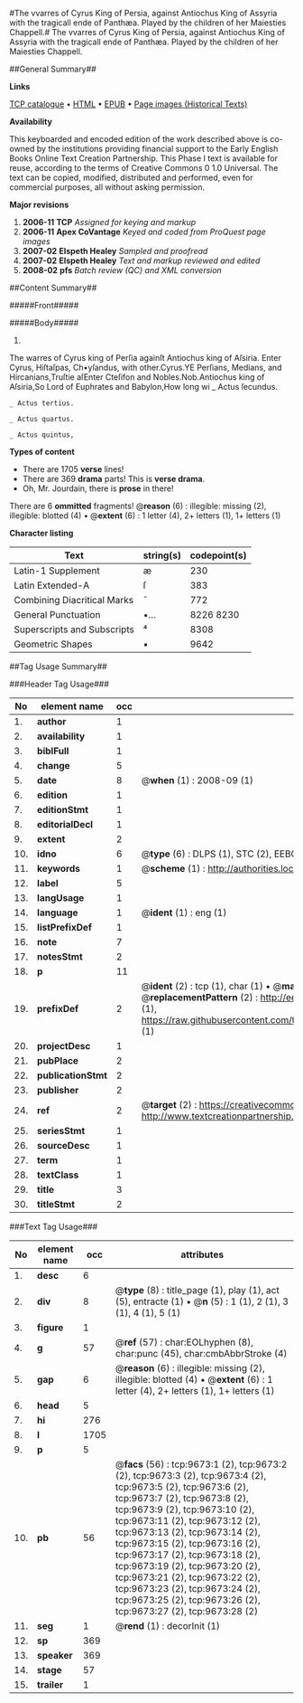 #The vvarres of Cyrus King of Persia, against Antiochus King of Assyria with the tragicall ende of Panthæa. Played by the children of her Maiesties Chappell.#
The vvarres of Cyrus King of Persia, against Antiochus King of Assyria with the tragicall ende of Panthæa. Played by the children of her Maiesties Chappell.

##General Summary##

**Links**

[TCP catalogue](http://www.ota.ox.ac.uk/tcp/)  • 
[HTML](http://tei.it.ox.ac.uk/tcp/Texts-HTML/free/A19/A19738.html)  • 
[EPUB](http://tei.it.ox.ac.uk/tcp/Texts-EPUB/free/A19/A19738.epub) • 
[Page images (Historical Texts)](https://data.historicaltexts.jisc.ac.uk/view?pubId=eebo-99844827e&pageId=eebo-99844827e-9673-1)

**Availability**

This keyboarded and encoded edition of the
	       work described above is co-owned by the institutions
	       providing financial support to the Early English Books
	       Online Text Creation Partnership. This Phase I text is
	       available for reuse, according to the terms of Creative
	       Commons 0 1.0 Universal. The text can be copied,
	       modified, distributed and performed, even for
	       commercial purposes, all without asking permission.

**Major revisions**

1. __2006-11__ __TCP__ *Assigned for keying and markup*
1. __2006-11__ __Apex CoVantage__ *Keyed and coded from ProQuest page images*
1. __2007-02__ __Elspeth Healey__ *Sampled and proofread*
1. __2007-02__ __Elspeth Healey__ *Text and markup reviewed and edited*
1. __2008-02__ __pfs__ *Batch review (QC) and XML conversion*

##Content Summary##

#####Front#####

#####Body#####

1. 
The warres of Cyrus king of Perſia againſt Antiochus king of Aſsiria.
Enter Cyrus, Hiſtaſpas, Ch•yſandus, with other.Cyrus.YE Perſians, Medians, and Hircanians,Truſtie aſEnter Cteſifon and Nobles.Nob.Antiochus king of Aſsiria,So Lord of Euphrates and Babylon,How long wi
    _ Actus ſecundus.

    _ Actus tertius.

    _ Actus quartus.

    _ Actus quintus,

**Types of content**

  * There are 1705 **verse** lines!
  * There are 369 **drama** parts! This is **verse drama**.
  * Oh, Mr. Jourdain, there is **prose** in there!

There are 6 **ommitted** fragments! 
 @__reason__ (6) : illegible: missing (2), illegible: blotted (4)  •  @__extent__ (6) : 1 letter (4), 2+ letters (1), 1+ letters (1)

**Character listing**


|Text|string(s)|codepoint(s)|
|---|---|---|
|Latin-1 Supplement|æ|230|
|Latin Extended-A|ſ|383|
|Combining             Diacritical Marks|̄|772|
|General Punctuation|•…|8226 8230|
|Superscripts             and Subscripts|⁴|8308|
|Geometric Shapes|▪|9642|

##Tag Usage Summary##

###Header Tag Usage###

|No|element name|occ|attributes|
|---|---|---|---|
|1.|__author__|1||
|2.|__availability__|1||
|3.|__biblFull__|1||
|4.|__change__|5||
|5.|__date__|8| @__when__ (1) : 2008-09 (1)|
|6.|__edition__|1||
|7.|__editionStmt__|1||
|8.|__editorialDecl__|1||
|9.|__extent__|2||
|10.|__idno__|6| @__type__ (6) : DLPS (1), STC (2), EEBO-CITATION (1), PROQUEST (1), VID (1)|
|11.|__keywords__|1| @__scheme__ (1) : http://authorities.loc.gov/ (1)|
|12.|__label__|5||
|13.|__langUsage__|1||
|14.|__language__|1| @__ident__ (1) : eng (1)|
|15.|__listPrefixDef__|1||
|16.|__note__|7||
|17.|__notesStmt__|2||
|18.|__p__|11||
|19.|__prefixDef__|2| @__ident__ (2) : tcp (1), char (1)  •  @__matchPattern__ (2) : ([0-9\-]+):([0-9IVX]+) (1), (.+) (1)  •  @__replacementPattern__ (2) : http://eebo.chadwyck.com/downloadtiff?vid=$1&page=$2 (1), https://raw.githubusercontent.com/textcreationpartnership/Texts/master/tcpchars.xml#$1 (1)|
|20.|__projectDesc__|1||
|21.|__pubPlace__|2||
|22.|__publicationStmt__|2||
|23.|__publisher__|2||
|24.|__ref__|2| @__target__ (2) : https://creativecommons.org/publicdomain/zero/1.0/ (1), http://www.textcreationpartnership.org/docs/. (1)|
|25.|__seriesStmt__|1||
|26.|__sourceDesc__|1||
|27.|__term__|1||
|28.|__textClass__|1||
|29.|__title__|3||
|30.|__titleStmt__|2||


###Text Tag Usage###

|No|element name|occ|attributes|
|---|---|---|---|
|1.|__desc__|6||
|2.|__div__|8| @__type__ (8) : title_page (1), play (1), act (5), entracte (1)  •  @__n__ (5) : 1 (1), 2 (1), 3 (1), 4 (1), 5 (1)|
|3.|__figure__|1||
|4.|__g__|57| @__ref__ (57) : char:EOLhyphen (8), char:punc (45), char:cmbAbbrStroke (4)|
|5.|__gap__|6| @__reason__ (6) : illegible: missing (2), illegible: blotted (4)  •  @__extent__ (6) : 1 letter (4), 2+ letters (1), 1+ letters (1)|
|6.|__head__|5||
|7.|__hi__|276||
|8.|__l__|1705||
|9.|__p__|5||
|10.|__pb__|56| @__facs__ (56) : tcp:9673:1 (2), tcp:9673:2 (2), tcp:9673:3 (2), tcp:9673:4 (2), tcp:9673:5 (2), tcp:9673:6 (2), tcp:9673:7 (2), tcp:9673:8 (2), tcp:9673:9 (2), tcp:9673:10 (2), tcp:9673:11 (2), tcp:9673:12 (2), tcp:9673:13 (2), tcp:9673:14 (2), tcp:9673:15 (2), tcp:9673:16 (2), tcp:9673:17 (2), tcp:9673:18 (2), tcp:9673:19 (2), tcp:9673:20 (2), tcp:9673:21 (2), tcp:9673:22 (2), tcp:9673:23 (2), tcp:9673:24 (2), tcp:9673:25 (2), tcp:9673:26 (2), tcp:9673:27 (2), tcp:9673:28 (2)|
|11.|__seg__|1| @__rend__ (1) : decorInit (1)|
|12.|__sp__|369||
|13.|__speaker__|369||
|14.|__stage__|57||
|15.|__trailer__|1||
